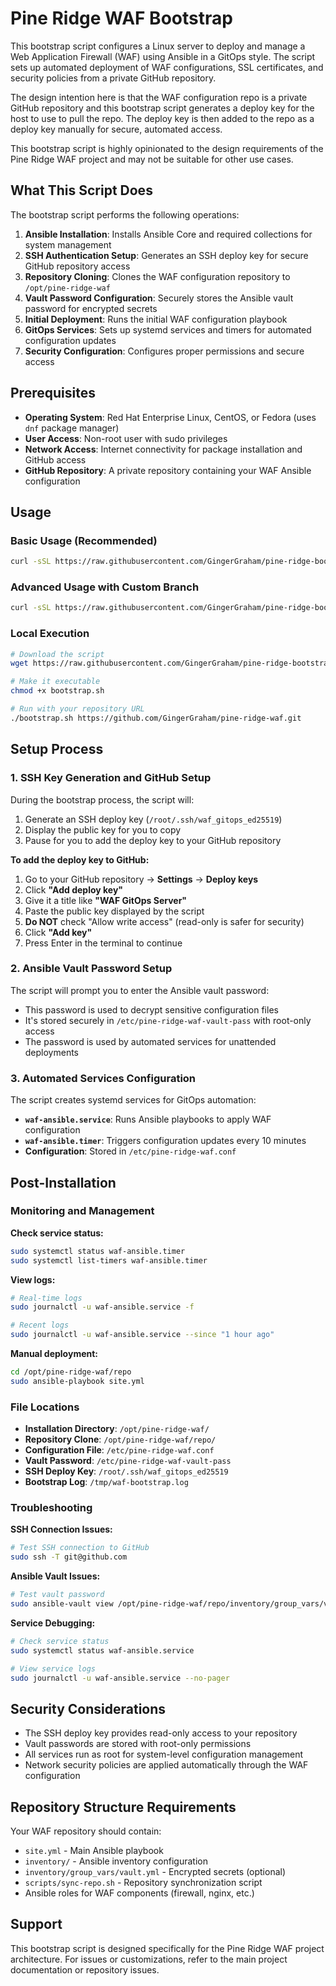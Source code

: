 # Pine Ridge WAF Bootstrap

This bootstrap script configures a Linux server to deploy and manage a Web Application Firewall (WAF) using Ansible in a GitOps style. The script sets up automated deployment of WAF configurations, SSL certificates, and security policies from a private GitHub repository.

The design intention here is that the WAF configuration repo is a private GitHub repository and this bootstrap script generates a deploy key for the host to use to pull the repo. The deploy key is then added to the repo as a deploy key manually for secure, automated access.

This bootstrap script is highly opinionated to the design requirements of the Pine Ridge WAF project and may not be suitable for other use cases.

## What This Script Does

The bootstrap script performs the following operations:

1. **Ansible Installation**: Installs Ansible Core and required collections for system management
2. **SSH Authentication Setup**: Generates an SSH deploy key for secure GitHub repository access
3. **Repository Cloning**: Clones the WAF configuration repository to `/opt/pine-ridge-waf`
4. **Vault Password Configuration**: Securely stores the Ansible vault password for encrypted secrets
5. **Initial Deployment**: Runs the initial WAF configuration playbook
6. **GitOps Services**: Sets up systemd services and timers for automated configuration updates
7. **Security Configuration**: Configures proper permissions and secure access

## Prerequisites

- **Operating System**: Red Hat Enterprise Linux, CentOS, or Fedora (uses `dnf` package manager)
- **User Access**: Non-root user with sudo privileges
- **Network Access**: Internet connectivity for package installation and GitHub access
- **GitHub Repository**: A private repository containing your WAF Ansible configuration

## Usage

### Basic Usage (Recommended)

```bash
curl -sSL https://raw.githubusercontent.com/GingerGraham/pine-ridge-bootstrap/main/pine-ridge-waf/bootstrap.sh | bash -s -- https://github.com/GingerGraham/pine-ridge-waf.git
```

### Advanced Usage with Custom Branch

```bash
curl -sSL https://raw.githubusercontent.com/GingerGraham/pine-ridge-bootstrap/main/pine-ridge-waf/bootstrap.sh | bash -s -- https://github.com/GingerGraham/pine-ridge-waf.git develop
```

### Local Execution

```bash
# Download the script
wget https://raw.githubusercontent.com/GingerGraham/pine-ridge-bootstrap/main/pine-ridge-waf/bootstrap.sh

# Make it executable
chmod +x bootstrap.sh

# Run with your repository URL
./bootstrap.sh https://github.com/GingerGraham/pine-ridge-waf.git
```

## Setup Process

### 1. SSH Key Generation and GitHub Setup

During the bootstrap process, the script will:

1. Generate an SSH deploy key (`/root/.ssh/waf_gitops_ed25519`)
2. Display the public key for you to copy
3. Pause for you to add the deploy key to your GitHub repository

**To add the deploy key to GitHub:**

1. Go to your GitHub repository → **Settings** → **Deploy keys**
2. Click **"Add deploy key"**
3. Give it a title like **"WAF GitOps Server"**
4. Paste the public key displayed by the script
5. **Do NOT** check "Allow write access" (read-only is safer for security)
6. Click **"Add key"**
7. Press Enter in the terminal to continue

### 2. Ansible Vault Password Setup

The script will prompt you to enter the Ansible vault password:

- This password is used to decrypt sensitive configuration files
- It's stored securely in `/etc/pine-ridge-waf-vault-pass` with root-only access
- The password is used by automated services for unattended deployments

### 3. Automated Services Configuration

The script creates systemd services for GitOps automation:

- **`waf-ansible.service`**: Runs Ansible playbooks to apply WAF configuration
- **`waf-ansible.timer`**: Triggers configuration updates every 10 minutes
- **Configuration**: Stored in `/etc/pine-ridge-waf.conf`

## Post-Installation

### Monitoring and Management

**Check service status:**
```bash
sudo systemctl status waf-ansible.timer
sudo systemctl list-timers waf-ansible.timer
```

**View logs:**
```bash
# Real-time logs
sudo journalctl -u waf-ansible.service -f

# Recent logs
sudo journalctl -u waf-ansible.service --since "1 hour ago"
```

**Manual deployment:**
```bash
cd /opt/pine-ridge-waf/repo
sudo ansible-playbook site.yml
```

### File Locations

- **Installation Directory**: `/opt/pine-ridge-waf/`
- **Repository Clone**: `/opt/pine-ridge-waf/repo/`
- **Configuration File**: `/etc/pine-ridge-waf.conf`
- **Vault Password**: `/etc/pine-ridge-waf-vault-pass`
- **SSH Deploy Key**: `/root/.ssh/waf_gitops_ed25519`
- **Bootstrap Log**: `/tmp/waf-bootstrap.log`

### Troubleshooting

**SSH Connection Issues:**
```bash
# Test SSH connection to GitHub
sudo ssh -T git@github.com
```

**Ansible Vault Issues:**
```bash
# Test vault password
sudo ansible-vault view /opt/pine-ridge-waf/repo/inventory/group_vars/vault.yml
```

**Service Debugging:**
```bash
# Check service status
sudo systemctl status waf-ansible.service

# View service logs
sudo journalctl -u waf-ansible.service --no-pager
```

## Security Considerations

- The SSH deploy key provides read-only access to your repository
- Vault passwords are stored with root-only permissions
- All services run as root for system-level configuration management
- Network security policies are applied automatically through the WAF configuration

## Repository Structure Requirements

Your WAF repository should contain:

- `site.yml` - Main Ansible playbook
- `inventory/` - Ansible inventory configuration
- `inventory/group_vars/vault.yml` - Encrypted secrets (optional)
- `scripts/sync-repo.sh` - Repository synchronization script
- Ansible roles for WAF components (firewall, nginx, etc.)

## Support

This bootstrap script is designed specifically for the Pine Ridge WAF project architecture. For issues or customizations, refer to the main project documentation or repository issues.
